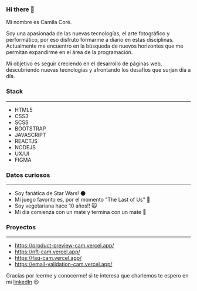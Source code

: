 ### Hi there 👋

Mi nombre es Camila Coré. 

Soy una apasionada de las nuevas tecnologías, el arte fotográfico y performático, por eso disfruto formarme a diario en estas disciplinas. 
Actualmente me encuentro en la búsqueda de nuevos horizontes que me permitan expandirme en el área de la programación. 

Mi objetivo es seguir creciendo en el desarrollo de páginas web, descubriendo nuevas tecnologías y afrontando los desafíos que surjan día a día.


### Stack
--- 

- HTML5
- CSS3
- SCSS
- BOOTSTRAP
- JAVASCRIPT
- REACTJS
- NODEJS
- UX/UI
- FIGMA

### Datos curiosos
---
- Soy fanática de Star Wars! :new_moon:
- Mi juego favorito es, por el momento "The Last of Us" :bust_in_silhouette:
- Soy vegetariana hace 10 años!! 	:scream_cat:
- Mi día comienza con un mate y termina con un mate :crown:

### Proyectos
---
- https://product-preview-cam.vercel.app/
- https://nft-cam.vercel.app/
- https://faq-cam.vercel.app/
- https://email-validation-cam.vercel.app/


Gracias por leerme y conocerme! si te interesa que charlemos te espero en mi [linkedIn](https://www.linkedin.com/in/camila-cor%C3%A9/) :wink:
